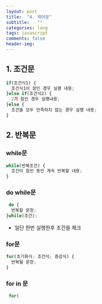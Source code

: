 ```yaml
---
layout: post
title:  "4. 제어문"
subtitle:   ""
categories: lang
tags: javascript
comments: false
header-img: 
---
```


## 1. 조건문   
```javascript
if(조건식1) {
  조건식1이 참인 경우 실행 내용;
}else if(조건식2) {
  2가 참인 경우 실행내용;
}else {
  조건을 모두 만족하지 않는 경우 실행 내용;
}
```   

## 2. 반복문
### while문   
```javascript
while(반복조건) {
  조건이 참인 동안 계속 반복할 내용;
}
```

### do while문
```javascript
 do {
  반복할 문장;
}while(조건);
```
- 일단 한번 실행한후 조건을 체크   

### for문
```javascript
for(초기화식; 조건식; 증감식) {
  반복될 문장;
}
```

### for in 문
```javascript
 for(
```
